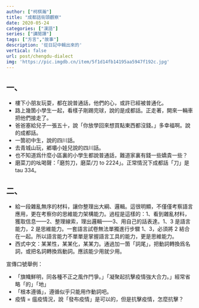 ```yaml
---
author: ["柯棋瀚"]
title: "成都話街頭觀察"
date: 2020-05-24
categories: ["漢語"]
series: ["講閒譚"]
tags: ["方言","故事"]
description: '從日記中輯出來的'
vertical: false
url: post/chengdu-dialect
img: 'https://pic.imgdb.cn/item/5f1d14fb14195aa5947f192c.jpg'
---
```


## 一、

- 樓下小朋友玩耍，都在說普通話，他們的心，或許已經被普通化。
- 路上幾箇小學生一起，看樣子剛踢完球，說的是成都話。正走著，開來一輛車把他們接走了。
- 爸爸塞給兒子一張五十，說「你放學回來想買點東西都沒錢。」多幸福啊。說的成都話。
- 一箇初中生，說的四川話。
- 去青城山玩，鄕壩小娃兒說的四川話。
- 也不知道爲什麼小區裏的小學生都說普通話，難道家裏有錢一些嬌貴一些？
- 磨菜刀的吆喝聲：「磨剪刀，磨菜/刀 to 2224」。正常情況下成都話「刀」是 tau 334。

## 二、

- 給一段雜亂無序的材料，讓你整理出大綱、邏輯。這很明顯，不僅僅考察語言應用，更在考察你的思維能力架構能力。過程是這樣的：1、看到雜亂材料，獲取信息——2、整理線索，理出邏輯——3、用自己的話表達。1、3 是語言能力，2 是思維能力。一套語言試卷無法單獨進行步驟 1、3，必須將 2 結合在一起。所以語言能力不單單是掌握語言工具的能力，更是思維能力。
- 西式中文：某某性，某某化，某某力。通過加一箇「詞尾」，把動詞轉換爲名詞，或把名詞轉換爲動詞。應該能少用就少用。

宣傳口號舉例：

- 「旗幟鮮明，同各種不正之風作鬥爭。」「凝聚起抗擊疫情強大合力。」經常省略「的」「地」
- 「根本遵循」，遵循似乎只能用作動詞吧。
- 疫情 = 瘟疫情況，說「發布疫情」是可以的，但是抗擊疫情，怎麼抗擊？

